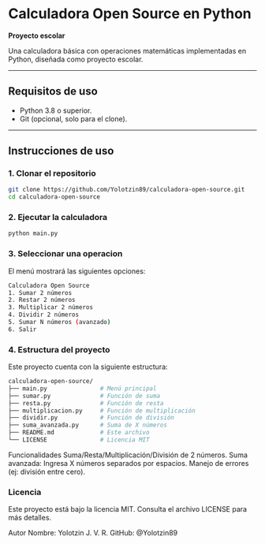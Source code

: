 # Calculadora Open Source en Python  

**Proyecto escolar** 

Una calculadora básica con operaciones matemáticas implementadas en Python, diseñada como proyecto escolar.  

---

## Requisitos de uso  
- Python 3.8 o superior.  
- Git (opcional, solo para el clone).  

---

## Instrucciones de uso  

### 1. Clonar el repositorio  
```bash
git clone https://github.com/Yolotzin89/calculadora-open-source.git
cd calculadora-open-source
```
### 2. Ejecutar la calculadora
``` bash
python main.py
```
### 3. Seleccionar una operacion
El menú mostrará las siguientes opciones:
```bash
Calculadora Open Source  
1. Sumar 2 números  
2. Restar 2 números  
3. Multiplicar 2 números  
4. Dividir 2 números  
5. Sumar N números (avanzado)  
6. Salir
```
### 4. Estructura del proyecto
Este proyecto cuenta con la siguiente estructura:
```bash
calculadora-open-source/  
├── main.py               # Menú principal  
├── sumar.py              # Función de suma  
├── resta.py              # Función de resta  
├── multiplicacion.py     # Función de multiplicación  
├── dividir.py            # Función de división  
├── suma_avanzada.py      # Suma de X números  
├── README.md             # Este archivo  
└── LICENSE               # Licencia MIT
```

Funcionalidades
Suma/Resta/Multiplicación/División de 2 números.
Suma avanzada: Ingresa X números separados por espacios.
Manejo de errores (ej: división entre cero).

### Licencia
Este proyecto está bajo la licencia MIT. Consulta el archivo LICENSE para más detalles.

Autor
Nombre: Yolotzin J. V. R.
GitHub: @Yolotzin89
